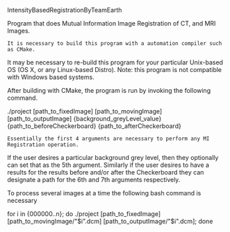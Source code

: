  IntensityBasedRegistrationByTeamEarth

Program that does Mutual Information Image Registration of CT, and MRI Images.

	It is necessary to build this program with a automation compiler such as CMake.
It may be necessary to re-build this program for your particular Unix-based OS (OS X, or 
any Linux-based Distro). Note: this program is not compatible with Windows
based systems.

After building with CMake, the program is run by invoking the following command.

./project [path_to_fixedImage] [path_to_movingImage] [path_to_outputImage] {background_greyLevel_value} {path_to_beforeCheckerboard} {path_to_afterCheckerboard}

	Essentially the first 4 arguments are necessary to perform any MI Registration operation.
If the user desires a particular background grey level, then they optionally can set that as the 5th argument.
Similarly if the user desires to have a results for the results before and/or after the Checkerboard they can
designate a path for the 6th and 7th arguments respectively.

To process several images at a time the following bash command is necessary

for i in {000000..n};
do ./project [path_to_fixedImage] [path_to_movingImage/"$i".dcm] [path_to_outputImage/"$i".dcm];
done  
 
